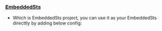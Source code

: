 ### [EmbeddedSts](https://github.com/Wwawawa/Thinktecture.IdentityModel/tree/master/source/EmbeddedSts)

* Which is EmbeddedSts project, you can use it as your EmbeddedSts directtly by adding below config:
